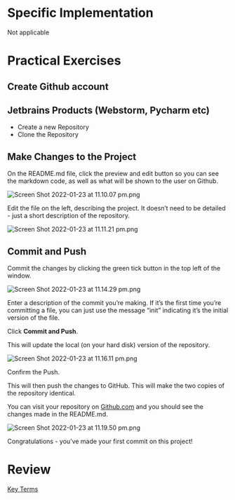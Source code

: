 # Specific Implementation

Not applicable

# Practical Exercises

## Create Github account

## Jetbrains Products (Webstorm, Pycharm etc)

- Create a new Repository
- Clone the Repository

## Make Changes to the Project

On the README.md file, click the preview and edit button so you can see the markdown code, as well as what will be shown to the user on Github.

![Screen Shot 2022-01-23 at 11.10.07 pm.png](Notionimp/images/Screen_Shot_2022-01-23_at_11.10.07_pm.png)

Edit the file on the left, describing the project. It doesn’t need to be detailed - just a short description of the repository.

![Screen Shot 2022-01-23 at 11.11.21 pm.png](Notionimp/images/Screen_Shot_2022-01-23_at_11.11.21_pm.png)

## Commit and Push

Commit the changes by clicking the green tick button in the top left of the window.

![Screen Shot 2022-01-23 at 11.14.29 pm.png](Notionimp/images/Screen_Shot_2022-01-23_at_11.14.29_pm.png)

Enter a description of the commit you’re making. If it’s the first time you’re committing a file, you can just use the message “init” indicating it’s the initial version of the file.

Click **Commit and Push**. 

This will update the local (on your hard disk) version of the repository.

![Screen Shot 2022-01-23 at 11.16.11 pm.png](Notionimp/images/Screen_Shot_2022-01-23_at_11.16.11_pm.png)

Confirm the Push.

This will then push the changes to GitHub. This will make the two copies of the repository identical.

You can visit your repository on [Github.com](http://Github.com) and you should see the changes made in the README.md. 

![Screen Shot 2022-01-23 at 11.19.50 pm.png](Notionimp/images/Screen_Shot_2022-01-23_at_11.19.50_pm.png)

Congratulations - you’ve made your first commit on this project!

# Review

[Key Terms](Key%20Terms%20560a71c51e724c28adddd68fcccd6d4f.csv)